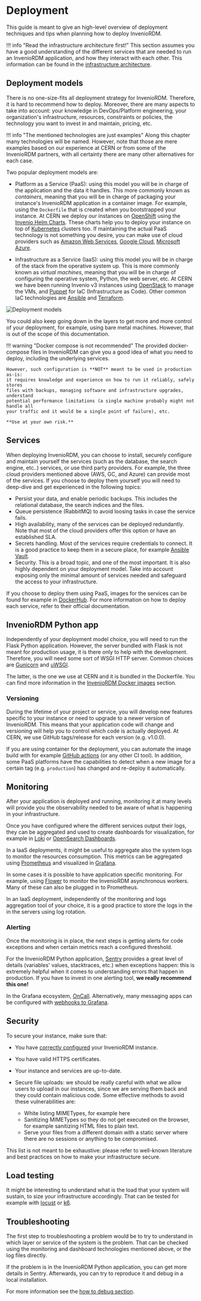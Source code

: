 # Deployment

This guide is meant to give an high-level overview of deployment techniques and tips
when planning how to deploy InvenioRDM.

!!! info "Read the infrastructure architecture first!"
    This section assumes you have a good understanding of the different
    services that are needed to run an InvenioRDM application, and how they
    interact with each other. This information can be found in the
    [infrastructure architecture](../develop/architecture/infrastructure/).

## Deployment models

There is no one-size-fits all deployment strategy for InvenioRDM. Therefore,
it is hard to recommend how to deploy.
Moreover, there are many aspects to take into account:
your knowledge in DevOps/Platform engineering, your
organization's infrastructure, resources, constraints or policies, the
technology you want to invest in and maintain, pricing, etc.

!!! info "The mentioned technologies are just examples"
    Along this chapter many technologies will be named. However, note that
    those are mere examples based on our experience at CERN or from some of
    the InvenioRDM partners, with all certainty there are many other
    alternatives for each case.

Two popular deployment models are:

-  Platform as a Service (PaaS): using this model you will be in charge of the
application and the data it handles. This more commonly known as _containers_,
meaning that you will be in charge of packaging your instance's InvenioRDM
application in a container image. For example, using the `Dockerfile` that is
created when you bootstrapped your instance. At CERN we deploy our instances on
[OpenShift](https://www.redhat.com/en/technologies/cloud-computing/openshift)
using the [Invenio Helm Charts](https://github.com/inveniosoftware/helm-invenio).
These charts help you to deploy your instance on top of
[Kubernetes](https://kubernetes.io) clusters too. If maintaining the actual
PaaS technology is not something you desire, you can make use of cloud
providers such as [Amazon Web Services](https://aws.amazon.com/),
[Google Cloud](https://cloud.google.com/), [Microsoft Azure](https://azure.microsoft.com/).

- Infrastructure as a Service (IaaS): using this model you will be in charge of
the stack from the operative system up. This is more commonly known as _virtual machines_,
meaning that you will be in charge of configuring the operative system, Python, the web
server, etc. At CERN we have been running Invenio v3 instances using [OpenStack](https://www.openstack.org)
to manage the VMs, and [Puppet](https://www.puppet.com) for IaC (Infrastructure as Code).
Other common IaC technologies are [Ansible](https://www.ansible.com) and [Terraform](https://www.terraform.io).

![Deployment models](../images/deployment-models.png)

You could also keep going down in the layers to get more and more control of
your deployment, for example, using bare metal machines. However, that is out of the
scope of this documentation.

!!! warning "Docker compose is not recommended"
    The provided docker-compose files in InvenioRDM can give you a good idea of what
    you need to deploy, including the underlying services.

    However, such configuration is **NOT** meant to be used in production as-is:
    it requires knowledge and experience on how to run it reliably, safely stores
    files with backups, managing software and infrastructure upgrades, understand
    potential performance limitations (a single machine probably might not handle all
    your traffic and it would be a single point of failure), etc.

    **Use at your own risk.**

## Services

When deploying InvenioRDM, you can choose to install, securely configure and
maintain yourself the services (such as the database, the search engine, etc..)
services, or use third party providers. For example, the three cloud providers
mentioned above (AWS, GC, and Azure) can provide most of the services. If you
choose to deploy them yourself you will need to deep-dive and get experienced
in the following topics:

- Persist your data, and enable periodic backups. This includes the relational
database, the search indices and the files.
- Queue persistence (RabbitMQ) to avoid loosing tasks in case the service fails.
- High availability, many of the services can be deployed redundantly. Note
that most of the cloud providers offer this option or have an established SLA.
- Secrets handling. Most of the services require credentials to connect. It is
a good practice to keep them in a secure place, for example [Ansible Vault](https://www.redhat.com/sysadmin/introduction-ansible-vault).
- Security. This is a broad topic, and one of the most important. It is also
highly dependent on your deployment model. Take into account exposing only
the minimal amount of services needed and safeguard the access to your infrastructure.

If you choose to deploy them using PaaS, images for the services can be
found for example in [DockerHub](https://hub.docker.com). For more information
on how to deploy each service, refer to their official documentation.

## InvenioRDM Python app

Independently of your deployment model choice, you will need to run the Flask
Python application. However, the server bundled with Flask is not meant for
production usage, it is there only to help with the development.
Therefore, you will need some sort of WSGI HTTP server.
Common choices are [Gunicorn](https://gunicorn.org) and [uWSGI](http://projects.unbit.it/uwsgi).

The latter, is the one we use at CERN and it is bundled in the Dockerfile.
You can find more information in the [InvenioRDM Docker images](../maintenance/docker-images.md) section.

### Versioning

During the lifetime of your project or service, you will develop new features specific to
your instance or need to upgrade to a newer version of InvenioRDM. This
means that your application code will change and versioning will help you to
control which code is actually deployed. At CERN, we use GitHub tags/release
for each version (e.g. v1.0.0).

If you are using container for the deployment, you can automate the image
build with for example [GitHub actions](https://github.com/features/actions)
(or any other CI tool). In addition, some PaaS platforms have the capabilities
to detect when a new image for a certain tag (e.g. `production`) has changed
and re-deploy it automatically.

## Monitoring

After your application is deployed and running, monitoring it at many levels
will provide you the observability needed to be aware of what is happening
in your infrastructure.

Once you have configured where the different services output their logs,
they can be aggregated and used to create dashboards for visualization, for example in
[Loki](https://grafana.com/oss/loki/) or [OpenSearch Dashboards](https://opensearch.org/docs/latest/dashboards/index/).

In a IaaS deployments, it might be useful to aggregate also the system logs to
monitor the resources consumption. This metrics can be aggregated using
[Prometheus](https://prometheus.io) and visualized in [Grafana](https://grafana.com).

In some cases it is possible to have application specific monitoring. For
example, using [Flower](https://flower.readthedocs.io/en/latest/) to monitor
the InvenioRDM asynchronous workers. Many of these can also be plugged in to Prometheus.

In an IaaS deployment, independently of the monitoring and logs aggregation
tool of your choice, it is a good practice to store the logs in the
in the servers using log rotation.

### Alerting

Once the monitoring is in place, the next steps is getting alerts for code exceptions and
when certain metrics reach a configured threshold.

For the InvenioRDM Python application, [Sentry](https://sentry.io/welcome/) provides a
great level of details (variables' values, stacktraces, etc.) when exceptions happen:
this is extremely helpful when it comes to understanding errors that happen in
production. If you have to invest in one alerting tool, **we really recommend this one!**

In the Grafana ecosystem, [OnCall](https://grafana.com/products/oncall). Alternatively, many
messaging apps can be configured with [webhooks to Grafana](https://grafana.com/docs/grafana/latest/alerting/manage-notifications/webhook-notifier/).

## Security

To secure your instance, make sure that:

- You have [correctly configured](../install/configuration.md) your InvenioRDM instance.
- You have valid HTTPS certificates.
- Your instance and services are up-to-date.
- Secure file uploads: we should be really careful with what we allow users to upload in our instances,
  since we are serving them back and they could contain malicious code. Some effective methods to avoid these vulnerabilities are:

    - White listing MIMETypes, for example here
    - Sanitizing MIMETypes so they do not get executed on the browser, for example sanitizing HTML files to plain text.
    - Serve your files from a different domain with a static server where there are no sessions or anything to be compromised.

This list is not meant to be exhaustive: please refer to well-known literature and best practices on how to make your infrastructure secure.

## Load testing

It might be interesting to understand what is the load that your system will sustain,
to size your infrastructure accordingly. That can be tested for example with [locust](https://locust.io)
or [k6](https://k6.io).

## Troubleshooting

The first step to troubleshooting a problem would be to try to understand in
which layer or service of the system is the problem. That can be checked using
the monitoring and dashboard technologies mentioned above, or the log files
directly.

If the problem is in the InvenioRDM Python application, you can get more details
in Sentry. Afterwards, you can try to reproduce it and debug in a local
installation.

For more information see the [how to debug section](../develop/getting-started/debugging/).
